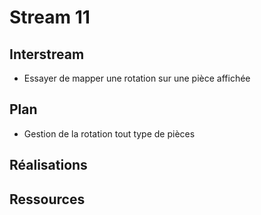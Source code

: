 # Stream 11

## Interstream
* Essayer de mapper une rotation sur une pièce affichée

## Plan
* Gestion de la rotation tout type de pièces

## Réalisations

## Ressources
